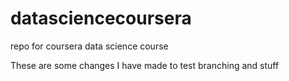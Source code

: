 datasciencecoursera
===================

repo for coursera data science course

These are some changes I have made to test branching and stuff
